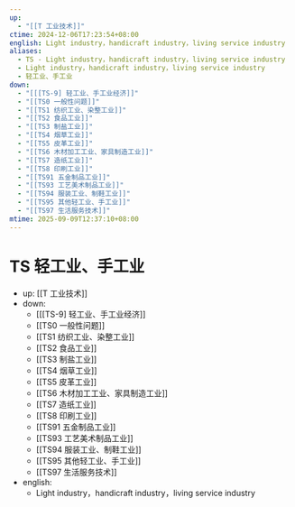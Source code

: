 ```yaml
---
up:
  - "[[T 工业技术]]"
ctime: 2024-12-06T17:23:54+08:00
english: Light industry，handicraft industry，living service industry
aliases:
  - TS - Light industry，handicraft industry，living service industry
  - Light industry，handicraft industry，living service industry
  - 轻工业、手工业
down:
  - "[[[TS-9] 轻工业、手工业经济]]"
  - "[[TS0 一般性问题]]"
  - "[[TS1 纺织工业、染整工业]]"
  - "[[TS2 食品工业]]"
  - "[[TS3 制盐工业]]"
  - "[[TS4 烟草工业]]"
  - "[[TS5 皮革工业]]"
  - "[[TS6 木材加工工业、家具制造工业]]"
  - "[[TS7 造纸工业]]"
  - "[[TS8 印刷工业]]"
  - "[[TS91 五金制品工业]]"
  - "[[TS93 工艺美术制品工业]]"
  - "[[TS94 服装工业、制鞋工业]]"
  - "[[TS95 其他轻工业、手工业]]"
  - "[[TS97 生活服务技术]]"
mtime: 2025-09-09T12:37:10+08:00
---
```


# TS 轻工业、手工业

- up: [[T 工业技术]]
- down:
	- [[[TS-9] 轻工业、手工业经济]]
	- [[TS0 一般性问题]]
	- [[TS1 纺织工业、染整工业]]
	- [[TS2 食品工业]]
	- [[TS3 制盐工业]]
	- [[TS4 烟草工业]]
	- [[TS5 皮革工业]]
	- [[TS6 木材加工工业、家具制造工业]]
	- [[TS7 造纸工业]]
	- [[TS8 印刷工业]]
	- [[TS91 五金制品工业]]
	- [[TS93 工艺美术制品工业]]
	- [[TS94 服装工业、制鞋工业]]
	- [[TS95 其他轻工业、手工业]]
	- [[TS97 生活服务技术]]
- english:
	- Light industry，handicraft industry，living service industry
